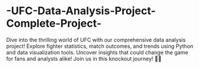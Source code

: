 # -UFC-Data-Analysis-Project-Complete-Project-
Dive into the thrilling world of UFC with our comprehensive data analysis project! Explore fighter statistics, match outcomes, and trends using Python and data visualization tools. Uncover insights that could change the game for fans and analysts alike! Join us in this knockout journey! 🚀💥 
